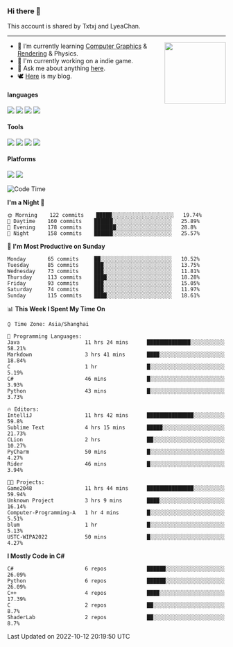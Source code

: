 ### Hi there 👋

This account is shared by Txtxj and LyeaChan.

---

<img align="right" height="141" src="https://github-readme-stats.vercel.app/api?username=txtxj&theme=tokyonight&show_icons=true&count_private=true">

- 🌱 I’m currently learning [Computer Graphics](https://github.com/txtxj/GAMES101) & [Rendering](https://github.com/txtxj/GAMES202) & Physics.
- 🐶 I'm currently working on a indie game.
- 💬 Ask me about anything [here](https://github.com/txtxj/txtxj/issues).
- 🕊️ [Here](https://txtxj.top) is my blog.

#### languages

![](https://img.shields.io/badge/C++-00599C?logo=cplusplus&logoColor=fff)
![](https://img.shields.io/badge/Python-3e74a2?logo=python&logoColor=fff)
![](https://img.shields.io/badge/C%23-239120?logo=csharp&logoColor=fff)
![](https://img.shields.io/badge/C-A8B9CC?logo=c&logoColor=555)


#### Tools

![](https://img.shields.io/badge/JetBrains-000000?logo=jetbrains&logoColor=fff)
![](https://img.shields.io/badge/Unity-FFFFFF?logo=unity&logoColor=000)
![](https://img.shields.io/badge/SublimeText_3-FF9800?logo=sublimetext&logoColor=fff)
![](https://img.shields.io/badge/Blender-F5792A?logo=blender&logoColor=fff)


#### Platforms

![](https://img.shields.io/badge/Windows_10-0078D6?logo=windows&logoColor=fff)
![](https://img.shields.io/badge/Ubuntu_20.04-E95420?logo=ubuntu&logoColor=fff)


<!--START_SECTION:waka-->
![Code Time](http://img.shields.io/badge/Code%20Time-381%20hrs%2056%20mins-blue)

**I'm a Night 🦉** 

```text
🌞 Morning    122 commits    █████░░░░░░░░░░░░░░░░░░░░   19.74% 
🌆 Daytime    160 commits    ██████░░░░░░░░░░░░░░░░░░░   25.89% 
🌃 Evening    178 commits    ███████░░░░░░░░░░░░░░░░░░   28.8% 
🌙 Night      158 commits    ██████░░░░░░░░░░░░░░░░░░░   25.57%

```
📅 **I'm Most Productive on Sunday** 

```text
Monday       65 commits     ██░░░░░░░░░░░░░░░░░░░░░░░   10.52% 
Tuesday      85 commits     ███░░░░░░░░░░░░░░░░░░░░░░   13.75% 
Wednesday    73 commits     ███░░░░░░░░░░░░░░░░░░░░░░   11.81% 
Thursday     113 commits    ████░░░░░░░░░░░░░░░░░░░░░   18.28% 
Friday       93 commits     ███░░░░░░░░░░░░░░░░░░░░░░   15.05% 
Saturday     74 commits     ███░░░░░░░░░░░░░░░░░░░░░░   11.97% 
Sunday       115 commits    ████░░░░░░░░░░░░░░░░░░░░░   18.61%

```


📊 **This Week I Spent My Time On** 

```text
⌚︎ Time Zone: Asia/Shanghai

💬 Programming Languages: 
Java                     11 hrs 24 mins      ██████████████░░░░░░░░░░░   58.21% 
Markdown                 3 hrs 41 mins       ████░░░░░░░░░░░░░░░░░░░░░   18.84% 
C                        1 hr                █░░░░░░░░░░░░░░░░░░░░░░░░   5.19% 
C#                       46 mins             █░░░░░░░░░░░░░░░░░░░░░░░░   3.93% 
Python                   43 mins             █░░░░░░░░░░░░░░░░░░░░░░░░   3.73%

🔥 Editors: 
IntelliJ                 11 hrs 42 mins      ███████████████░░░░░░░░░░   59.8% 
Sublime Text             4 hrs 15 mins       █████░░░░░░░░░░░░░░░░░░░░   21.73% 
CLion                    2 hrs               ██░░░░░░░░░░░░░░░░░░░░░░░   10.27% 
PyCharm                  50 mins             █░░░░░░░░░░░░░░░░░░░░░░░░   4.27% 
Rider                    46 mins             █░░░░░░░░░░░░░░░░░░░░░░░░   3.94%

🐱‍💻 Projects: 
Game2048                 11 hrs 44 mins      ███████████████░░░░░░░░░░   59.94% 
Unknown Project          3 hrs 9 mins        ████░░░░░░░░░░░░░░░░░░░░░   16.14% 
Computer-Programming-A   1 hr 4 mins         █░░░░░░░░░░░░░░░░░░░░░░░░   5.51% 
blum                     1 hr                █░░░░░░░░░░░░░░░░░░░░░░░░   5.13% 
USTC-WIPA2022            50 mins             █░░░░░░░░░░░░░░░░░░░░░░░░   4.27%

```

**I Mostly Code in C#** 

```text
C#                       6 repos             ██████░░░░░░░░░░░░░░░░░░░   26.09% 
Python                   6 repos             ██████░░░░░░░░░░░░░░░░░░░   26.09% 
C++                      4 repos             ████░░░░░░░░░░░░░░░░░░░░░   17.39% 
C                        2 repos             ██░░░░░░░░░░░░░░░░░░░░░░░   8.7% 
ShaderLab                2 repos             ██░░░░░░░░░░░░░░░░░░░░░░░   8.7%

```



 Last Updated on 2022-10-12 20:19:50 UTC
<!--END_SECTION:waka-->
